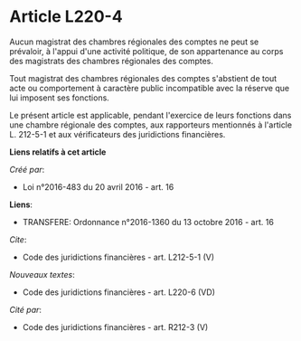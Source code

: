 # Article L220-4

Aucun magistrat des chambres régionales des comptes ne peut se prévaloir, à l'appui d'une activité politique, de son
appartenance au corps des magistrats des chambres régionales des comptes. 

Tout magistrat des chambres régionales des comptes s'abstient de tout acte ou comportement à caractère public incompatible
avec la réserve que lui imposent ses fonctions. 

Le présent article est applicable, pendant l'exercice de leurs fonctions dans une chambre régionale des comptes, aux
rapporteurs mentionnés à l'article L. 212-5-1 et aux vérificateurs des juridictions financières.

**Liens relatifs à cet article**

_Créé par_:

  - Loi n°2016-483 du 20 avril 2016 - art. 16

**Liens**:

  - TRANSFERE: Ordonnance n°2016-1360 du 13 octobre 2016 - art. 16

_Cite_:

  - Code des juridictions financières - art. L212-5-1 (V)

_Nouveaux textes_:

  - Code des juridictions financières - art. L220-6 (VD)

_Cité par_:

  - Code des juridictions financières - art. R212-3 (V)
